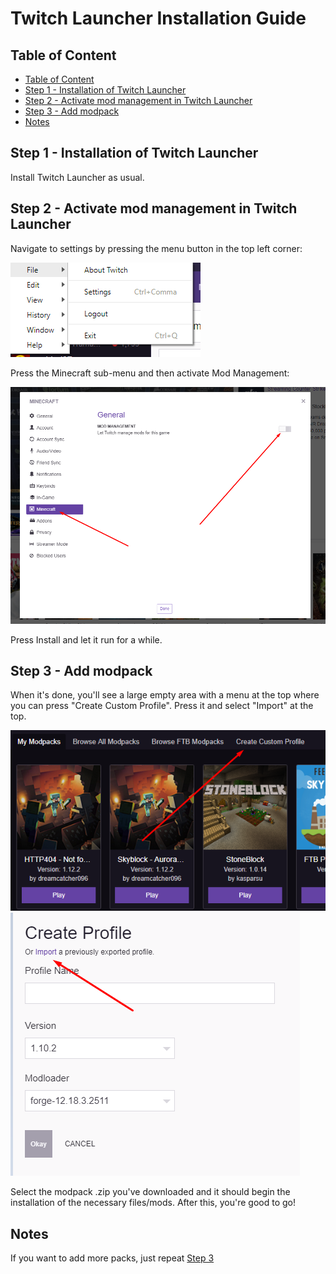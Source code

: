 # Twitch Launcher Installation Guide

## Table of Content

- [Table of Content](#table-of-content)
- [Step 1 - Installation of Twitch Launcher](#step-1---installation-of-twitch-launcher)
- [Step 2 - Activate mod management in Twitch Launcher](#step-2---activate-mod-management-in-twitch-launcher)
- [Step 3 - Add modpack](#step-3---add-modpack)
- [Notes](#notes)

## Step 1 - Installation of Twitch Launcher

Install Twitch Launcher as usual.

## Step 2 - Activate mod management in Twitch Launcher

Navigate to settings by pressing the menu button in the top left corner:

![Settings](../images/installation_guide/settings.png)

Press the Minecraft sub-menu and then activate Mod Management:

![Mod management](../images/installation_guide/activate_mods.png)

Press Install and let it run for a while.

## Step 3 - Add modpack

When it's done, you'll see a large empty area with a menu at the top where you can press "Create Custom Profile". Press it and select "Import" at the top.

![Custom profile](../images/installation_guide/custom_profile.png)
![Import modpack](../images/installation_guide/import_modpack.png)

Select the modpack .zip you've downloaded and it should begin the installation of the necessary files/mods. After this, you're good to go!

## Notes

If you want to add more packs, just repeat [Step 3](#step-3--add-modpack)
